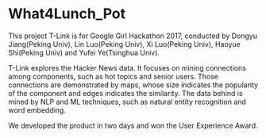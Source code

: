 # What4Lunch_Pot

This project T-Link is for Google Girl Hackathon 2017, conducted by Dongyu Jiang(Peking Univ), Lin Luo(Peking Univ), Xi Luo(Peking Univ), Haoyue Shi(Peking Univ) and Yufei Ye(Tsinghua Univ). 

T-Link explores the Hacker News data. It focuses on mining connections among components, such as hot topics and senior users. Those connections are demonstrated by maps, whose size indicates the popularity of the component and edges indicates the similarity. The data behind is mined by NLP and ML techniques, such as natural entity recognition and word embedding.

We developed the product in two days and won the User Experience Award.

